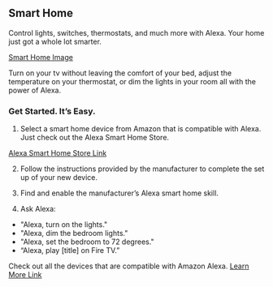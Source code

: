 ## Smart Home
Control lights, switches, thermostats, and much more with Alexa. Your home just got a whole lot smarter.

[Smart Home Image](https://images-na.ssl-images-amazon.com/images/G/01/kindle/merch/2016/ALEXA/USER_GUIDE/SMART_HOME/SH_HEAD._V522422162_.jpg "Smart Home") 

Turn on your tv without leaving the comfort of your bed, adjust the temperature on your thermostat, or dim the lights in your room all with the power of Alexa. 

### Get Started. It’s Easy.
1. Select a smart home device from Amazon that is compatible with Alexa. Just check out the Alexa Smart Home Store.

[Alexa Smart Home Store Link](https://www.amazon.com/b/?node=6563140011)

2. Follow the instructions provided by the manufacturer to complete the set up of your new device. 

3. Find and enable the manufacturer’s Alexa smart home skill.

4. Ask Alexa:

- "Alexa, turn on the lights."
- "Alexa, dim the bedroom lights."
- "Alexa, set the bedroom to 72 degrees."
- “Alexa, play [title] on Fire TV.”

Check out all the devices that are compatible with Amazon Alexa.
[Learn More Link](https://www.amazon.com/b/?node=6563140011)